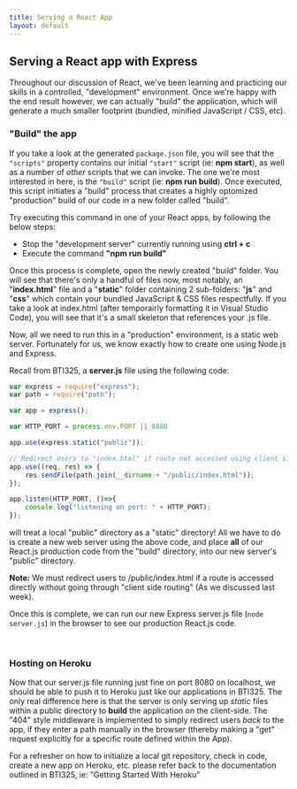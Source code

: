 ```yaml
---
title: Serving a React App 
layout: default
---
```


## Serving a React app with Express

Throughout our discussion of React, we've been learning and practicing our skills in a controlled, "development" environment.  Once we're happy with the end result however, we can actually "build" the application, which will generate a much smaller footprint (bundled, minified JavaScript / CSS, etc). 

### "Build" the app

If you take a look at the generated `package.json` file, you will see that the `"scripts"` property contains our initial `"start"` script (ie: **npm start**), as well as a number of *other* scripts that we can invoke.  The one we're most interested in here, is the `"build"` script (ie: **npm run build**).  Once executed, this script initiates a "build" process that creates a highly optomized "production" build of our code in a new folder called "build".

Try executing this command in one of your React apps, by following the below steps:

* Stop the "development server" currently running using **ctrl + c**
* Execute the command **"npm run build"**

Once this process is complete, open the newly created "build" folder.  You will see that there's only a handful of files now, most notably, an "**index.html**" file and a "**static**" folder containing 2 sub-folders: "**js**" and "**css**" which contain your bundled JavaScript &amp; CSS files respectfully. If you take a look at index.html (after temporairly formatting it in Visual Studio Code), you will see that it's a small skeleton that references your .js file.

Now, all we need to run this in a "production" environment, is a static web server.  Fortunately for us, we know exactly how to create one using Node.js and Express.

Recall from BTI325, a **server.js** file using the following code:

```javascript
var express = require("express");
var path = require("path");

var app = express();

var HTTP_PORT = process.env.PORT || 8080

app.use(express.static("public"));

// Redirect Users to "index.html" if route not accessed using client side routing
app.use((req, res) => {
    res.sendFile(path.join(__dirname + "/public/index.html"));
});

app.listen(HTTP_PORT, ()=>{
    console.log("listening on port: " + HTTP_PORT);
});
```

will treat a local "public" directory as a "static" directory!  All we have to do is create a new web server using the above code, and place **all** of our React.js production code from the "build" directory, into our new server's "public" directory. 

**Note:** We must redirect users to /public/index.html if a route is accessed directly without going through "client side routing" (As we discussed last week).

Once this is complete, we can run our new Express server.js file (`node server.js`) in the browser to see our production React.js code.

<br>

### Hosting on Heroku

Now that our server.js file running just fine on port 8080 on localhost, we should be able to push it to Heroku just like our applications in BTI325.  The only real difference here is that the server is only serving up *static* files within a public directory to **build** the application on the client-side. The "404" style middleware is implemented to simply redirect users *back* to the app, if they enter a path manually in the browser (thereby making a "get" request explicitly for a specific route defined within the App).

For a refresher on how to initialize a local git repository, check in code, create a new app on Heroku, etc. please refer back to the documentation outlined in BTI325, ie: "Getting Started With Heroku"

<br>
